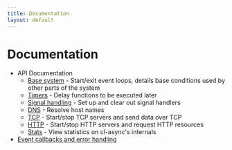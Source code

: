 ```yaml
---
title: Documentation
layout: default
---
```


<a id="documentation"></a>
Documentation
=============

- API Documentation
  - [Base system](/cl-async/base) - Start/exit event loops, details base
    conditions used by other parts of the system
  - [Timers](/cl-async/timers) - Delay functions to be executed later
  - [Signal handling](/cl-async/signal-handling) - Set up and clear out signal
    handlers
  - [DNS](/cl-async/dns) - Resolve host names
  - [TCP](/cl-async/tcp) - Start/stop TCP servers and send data over TCP
  - [HTTP](/cl-async/http) - Start/stop HTTP servers and request HTTP resources
  - [Stats](/cl-async/stats) - View statistics on cl-async's internals
- [Event callbacks and error handling](/cl-async/event-handling)
